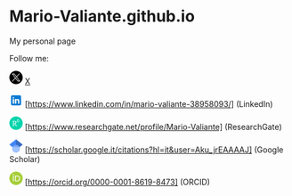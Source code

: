 # Mario-Valiante.github.io
My personal page

Follow me:

<img src="assets/img/X_icon.svg" width="24" heigth="24" title="X" alt="X"/> <a href="https://x.com/MarioValiante">X</a>

<img src="assets/img/icons8-linkedin.svg" width="24" heigth="24" title="LinkedIn" alt="LinkedIn"/> [https://www.linkedin.com/in/mario-valiante-38958093/] (LinkedIn)

<img src="assets/img/ResearchGate_icon_SVG.svg" width="24" heigth="24" title="ResearchGate" alt="ResearchGate"/> [https://www.researchgate.net/profile/Mario-Valiante] (ResearchGate)

<img src="assets/img/Google_Scholar_logo.svg" width="24" heigth="24" title="Google Scholar" alt="Google Scholar"/> [https://scholar.google.it/citations?hl=it&user=Aku_jrEAAAAJ] (Google Scholar)

<img src="assets/img/orcid.logo.icon.svg" width="24" heigth="24" title="ORCID" alt="ORCID"/> [https://orcid.org/0000-0001-8619-8473] (ORCID)

